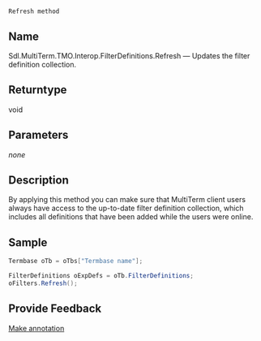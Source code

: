 

# 
    Refresh method



## Name

Sdl.MultiTerm.TMO.Interop.FilterDefinitions.Refresh —          Updates the filter definition collection.



## Returntype

void



## Parameters
*none*


## Description



By applying this method you can make sure that MultiTerm client users always have access to the up-to-date filter definition collection, which includes all definitions that have been added while the users were online.



## Sample


```cs
Termbase oTb = oTbs["Termbase name"];

FilterDefinitions oExpDefs = oTb.FilterDefinitions;
oFilters.Refresh();
```



## Provide Feedback

[Make annotation](mailto:sdk-feedback@sdl.com&amp;subject=Reference%20for%20Sdl.MultiTerm.TMO.Interop.FilterDefinitions.Refresh)

